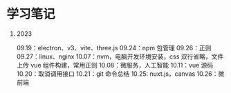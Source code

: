 # 学习笔记

1. 2023

   09.19：electron、v3、vite、three.js
   09.24：npm 包管理
   09.26：正则
   09.27：linux、nginx
   10.07：nvm，电脑开发环境安装，css 双行省略，文件上传 vue 组件构建，常用正则
   10.08：微服务，人工智能
   10.11：vue 源码
   10.20：取消调用接口
   10.21：git 命令总结
   10.25: nuxt.js，canvas
   10.26：微前端
